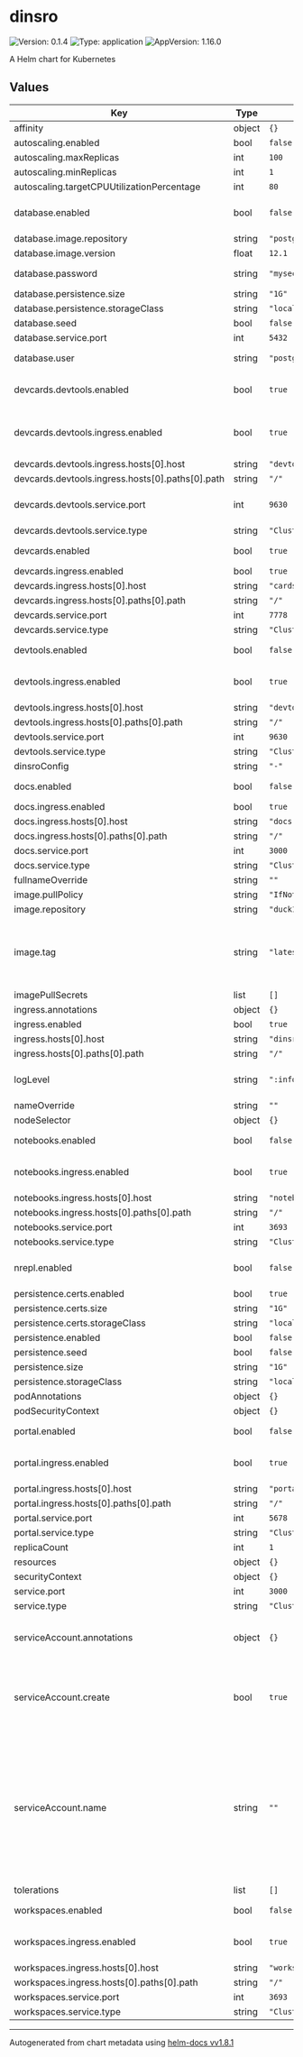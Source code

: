 # dinsro

![Version: 0.1.4](https://img.shields.io/badge/Version-0.1.4-informational?style=flat-square) ![Type: application](https://img.shields.io/badge/Type-application-informational?style=flat-square) ![AppVersion: 1.16.0](https://img.shields.io/badge/AppVersion-1.16.0-informational?style=flat-square)

A Helm chart for Kubernetes

## Values

| Key | Type | Default | Description |
|-----|------|---------|-------------|
| affinity | object | `{}` |  |
| autoscaling.enabled | bool | `false` |  |
| autoscaling.maxReplicas | int | `100` |  |
| autoscaling.minReplicas | int | `1` |  |
| autoscaling.targetCPUUtilizationPercentage | int | `80` |  |
| database.enabled | bool | `false` | Deploy postgres backend |
| database.image.repository | string | `"postgres"` |  |
| database.image.version | float | `12.1` |  |
| database.password | string | `"mysecretpassword"` | postgres password |
| database.persistence.size | string | `"1G"` |  |
| database.persistence.storageClass | string | `"local-path"` |  |
| database.seed | bool | `false` |  |
| database.service.port | int | `5432` |  |
| database.user | string | `"postges"` | postgres username |
| devcards.devtools.enabled | bool | `true` | deploy devtools for devcards |
| devcards.devtools.ingress.enabled | bool | `true` | Enable ingress for devcards devtools |
| devcards.devtools.ingress.hosts[0].host | string | `"devtools.devcards.dinsro.localhost"` |  |
| devcards.devtools.ingress.hosts[0].paths[0].path | string | `"/"` |  |
| devcards.devtools.service.port | int | `9630` | Port for devcards devtools ws |
| devcards.devtools.service.type | string | `"ClusterIP"` |  |
| devcards.enabled | bool | `true` | deploy devcards |
| devcards.ingress.enabled | bool | `true` |  |
| devcards.ingress.hosts[0].host | string | `"cards.dinsro.localhost"` |  |
| devcards.ingress.hosts[0].paths[0].path | string | `"/"` |  |
| devcards.service.port | int | `7778` |  |
| devcards.service.type | string | `"ClusterIP"` |  |
| devtools.enabled | bool | `false` | Deploy Devtools |
| devtools.ingress.enabled | bool | `true` | Deploy Devtools ingress |
| devtools.ingress.hosts[0].host | string | `"devtools.dinsro.localhost"` |  |
| devtools.ingress.hosts[0].paths[0].path | string | `"/"` |  |
| devtools.service.port | int | `9630` |  |
| devtools.service.type | string | `"ClusterIP"` |  |
| dinsroConfig | string | `"-"` |  |
| docs.enabled | bool | `false` | Deploy docs server |
| docs.ingress.enabled | bool | `true` |  |
| docs.ingress.hosts[0].host | string | `"docs.dinsro.localhost"` |  |
| docs.ingress.hosts[0].paths[0].path | string | `"/"` |  |
| docs.service.port | int | `3000` |  |
| docs.service.type | string | `"ClusterIP"` |  |
| fullnameOverride | string | `""` |  |
| image.pullPolicy | string | `"IfNotPresent"` |  |
| image.repository | string | `"duck1123/dinsro"` |  |
| image.tag | string | `"latest"` | Overrides the image tag whose default is the chart appVersion. |
| imagePullSecrets | list | `[]` |  |
| ingress.annotations | object | `{}` |  |
| ingress.enabled | bool | `true` |  |
| ingress.hosts[0].host | string | `"dinsro.localhost"` |  |
| ingress.hosts[0].paths[0].path | string | `"/"` |  |
| logLevel | string | `":info"` | base log level for dinsro |
| nameOverride | string | `""` |  |
| nodeSelector | object | `{}` |  |
| notebooks.enabled | bool | `false` | deploy notebooks |
| notebooks.ingress.enabled | bool | `true` | deploy notebooks ingress |
| notebooks.ingress.hosts[0].host | string | `"notebooks.dinsro.localhost"` |  |
| notebooks.ingress.hosts[0].paths[0].path | string | `"/"` |  |
| notebooks.service.port | int | `3693` |  |
| notebooks.service.type | string | `"ClusterIP"` |  |
| nrepl.enabled | bool | `false` | enable nRepl connection |
| persistence.certs.enabled | bool | `true` |  |
| persistence.certs.size | string | `"1G"` |  |
| persistence.certs.storageClass | string | `"local-path"` |  |
| persistence.enabled | bool | `false` |  |
| persistence.seed | bool | `false` |  |
| persistence.size | string | `"1G"` |  |
| persistence.storageClass | string | `"local-path"` |  |
| podAnnotations | object | `{}` |  |
| podSecurityContext | object | `{}` |  |
| portal.enabled | bool | `false` | Deploy Portal |
| portal.ingress.enabled | bool | `true` | Deploy Portal ingress |
| portal.ingress.hosts[0].host | string | `"portal.dinsro.localhost"` |  |
| portal.ingress.hosts[0].paths[0].path | string | `"/"` |  |
| portal.service.port | int | `5678` |  |
| portal.service.type | string | `"ClusterIP"` |  |
| replicaCount | int | `1` |  |
| resources | object | `{}` |  |
| securityContext | object | `{}` |  |
| service.port | int | `3000` |  |
| service.type | string | `"ClusterIP"` |  |
| serviceAccount.annotations | object | `{}` | Annotations to add to the service account |
| serviceAccount.create | bool | `true` | Specifies whether a service account should be created |
| serviceAccount.name | string | `""` | The name of the service account to use. If not set and create is true, a name is generated using the fullname template |
| tolerations | list | `[]` |  |
| workspaces.enabled | bool | `false` | deploy workspaces |
| workspaces.ingress.enabled | bool | `true` | deploy workspaces ingress |
| workspaces.ingress.hosts[0].host | string | `"workspaces.dinsro.localhost"` |  |
| workspaces.ingress.hosts[0].paths[0].path | string | `"/"` |  |
| workspaces.service.port | int | `3693` |  |
| workspaces.service.type | string | `"ClusterIP"` |  |

----------------------------------------------
Autogenerated from chart metadata using [helm-docs vv1.8.1](https://github.com/norwoodj/helm-docs/releases/vv1.8.1)
